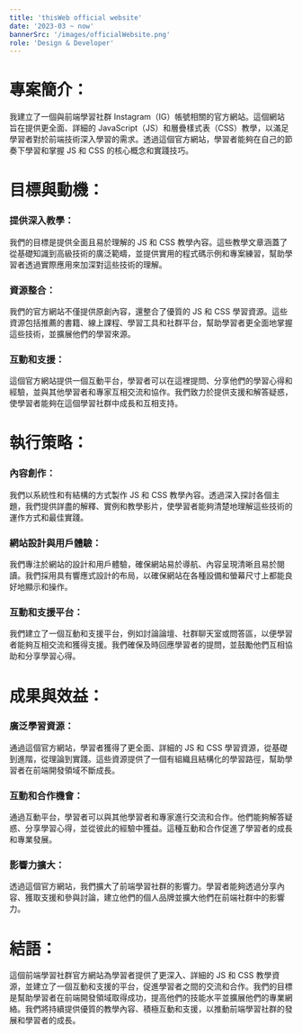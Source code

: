 ```yaml
---
title: 'thisWeb official website'
date: '2023-03 ~ now'
bannerSrc: '/images/officialWebsite.png'
role: 'Design & Developer'
---
```


# 專案簡介：
我建立了一個與前端學習社群 Instagram（IG）帳號相關的官方網站。這個網站旨在提供更全面、詳細的 JavaScript（JS）和層疊樣式表（CSS）教學，以滿足學習者對於前端技術深入學習的需求。透過這個官方網站，學習者能夠在自己的節奏下學習和掌握 JS 和 CSS 的核心概念和實踐技巧。

# 目標與動機：

### 提供深入教學：
我們的目標是提供全面且易於理解的 JS 和 CSS 教學內容。這些教學文章涵蓋了從基礎知識到高級技術的廣泛範疇，並提供實用的程式碼示例和專案練習，幫助學習者透過實際應用來加深對這些技術的理解。

### 資源整合：
我們的官方網站不僅提供原創內容，還整合了優質的 JS 和 CSS 學習資源。這些資源包括推薦的書籍、線上課程、學習工具和社群平台，幫助學習者更全面地掌握這些技術，並擴展他們的學習來源。

### 互動和支援：
這個官方網站提供一個互動平台，學習者可以在這裡提問、分享他們的學習心得和經驗，並與其他學習者和專家互相交流和協作。我們致力於提供支援和解答疑惑，使學習者能夠在這個學習社群中成長和互相支持。

# 執行策略：

### 內容創作：
我們以系統性和有結構的方式製作 JS 和 CSS 教學內容。透過深入探討各個主題，我們提供詳盡的解釋、實例和教學影片，使學習者能夠清楚地理解這些技術的運作方式和最佳實踐。

### 網站設計與用戶體驗：
我們專注於網站的設計和用戶體驗，確保網站易於導航、內容呈現清晰且易於閱讀。我們採用具有響應式設計的布局，以確保網站在各種設備和螢幕尺寸上都能良好地顯示和操作。

### 互動和支援平台：
我們建立了一個互動和支援平台，例如討論論壇、社群聊天室或問答區，以便學習者能夠互相交流和獲得支援。我們確保及時回應學習者的提問，並鼓勵他們互相協助和分享學習心得。

# 成果與效益：

### 廣泛學習資源：
通過這個官方網站，學習者獲得了更全面、詳細的 JS 和 CSS 學習資源，從基礎到進階，從理論到實踐。這些資源提供了一個有組織且結構化的學習路徑，幫助學習者在前端開發領域不斷成長。

### 互動和合作機會：
通過互動平台，學習者可以與其他學習者和專家進行交流和合作。他們能夠解答疑惑、分享學習心得，並從彼此的經驗中獲益。這種互動和合作促進了學習者的成長和專業發展。

### 影響力擴大：
透過這個官方網站，我們擴大了前端學習社群的影響力。學習者能夠透過分享內容、獲取支援和參與討論，建立他們的個人品牌並擴大他們在前端社群中的影響力。

# 結語：
這個前端學習社群官方網站為學習者提供了更深入、詳細的 JS 和 CSS 教學資源，並建立了一個互動和支援的平台，促進學習者之間的交流和合作。我們的目標是幫助學習者在前端開發領域取得成功，提高他們的技能水平並擴展他們的專業網絡。我們將持續提供優質的教學內容、積極互動和支援，以推動前端學習社群的發展和學習者的成長。